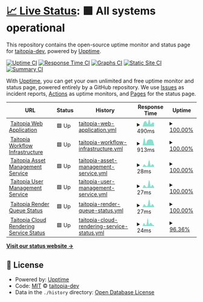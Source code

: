 # [📈 Live Status](https://status.taitopia.design): <!--live status--> **🟩 All systems operational**

This repository contains the open-source uptime monitor and status page for [taitopia-dev](https://status.taitopia.design), powered by [Upptime](https://github.com/upptime/upptime).

[![Uptime CI](https://github.com/taitopia-dev/taitopia-status-page/workflows/Uptime%20CI/badge.svg)](https://github.com/taitopia-dev/taitopia-status-page/actions?query=workflow%3A%22Uptime+CI%22)
[![Response Time CI](https://github.com/taitopia-dev/taitopia-status-page/workflows/Response%20Time%20CI/badge.svg)](https://github.com/taitopia-dev/taitopia-status-page/actions?query=workflow%3A%22Response+Time+CI%22)
[![Graphs CI](https://github.com/taitopia-dev/taitopia-status-page/workflows/Graphs%20CI/badge.svg)](https://github.com/taitopia-dev/taitopia-status-page/actions?query=workflow%3A%22Graphs+CI%22)
[![Static Site CI](https://github.com/taitopia-dev/taitopia-status-page/workflows/Static%20Site%20CI/badge.svg)](https://github.com/taitopia-dev/taitopia-status-page/actions?query=workflow%3A%22Static+Site+CI%22)
[![Summary CI](https://github.com/taitopia-dev/taitopia-status-page/workflows/Summary%20CI/badge.svg)](https://github.com/taitopia-dev/taitopia-status-page/actions?query=workflow%3A%22Summary+CI%22)

With [Upptime](https://upptime.js.org), you can get your own unlimited and free uptime monitor and status page, powered entirely by a GitHub repository. We use [Issues](https://github.com/taitopia-dev/taitopia-status-page/issues) as incident reports, [Actions](https://github.com/taitopia-dev/taitopia-status-page/actions) as uptime monitors, and [Pages](https://status.taitopia.design) for the status page.

<!--start: status pages-->
<!-- This summary is generated by Upptime (https://github.com/upptime/upptime) -->
<!-- Do not edit this manually, your changes will be overwritten -->
<!-- prettier-ignore -->
| URL | Status | History | Response Time | Uptime |
| --- | ------ | ------- | ------------- | ------ |
| <img alt="" src="https://icons.duckduckgo.com/ip3/app.taitopia.design.ico" height="13"> [Taitopia Web Application](https://app.taitopia.design) | 🟩 Up | [taitopia-web-application.yml](https://github.com/taitopia-dev/taitopia-status-page/commits/HEAD/history/taitopia-web-application.yml) | <details><summary><img alt="Response time graph" src="./graphs/taitopia-web-application/response-time-week.png" height="20"> 490ms</summary><br><a href="https://status.taitopia.design/history/taitopia-web-application"><img alt="Response time 470" src="https://img.shields.io/endpoint?url=https%3A%2F%2Fraw.githubusercontent.com%2Ftaitopia-dev%2Ftaitopia-status-page%2FHEAD%2Fapi%2Ftaitopia-web-application%2Fresponse-time.json"></a><br><a href="https://status.taitopia.design/history/taitopia-web-application"><img alt="24-hour response time 842" src="https://img.shields.io/endpoint?url=https%3A%2F%2Fraw.githubusercontent.com%2Ftaitopia-dev%2Ftaitopia-status-page%2FHEAD%2Fapi%2Ftaitopia-web-application%2Fresponse-time-day.json"></a><br><a href="https://status.taitopia.design/history/taitopia-web-application"><img alt="7-day response time 490" src="https://img.shields.io/endpoint?url=https%3A%2F%2Fraw.githubusercontent.com%2Ftaitopia-dev%2Ftaitopia-status-page%2FHEAD%2Fapi%2Ftaitopia-web-application%2Fresponse-time-week.json"></a><br><a href="https://status.taitopia.design/history/taitopia-web-application"><img alt="30-day response time 480" src="https://img.shields.io/endpoint?url=https%3A%2F%2Fraw.githubusercontent.com%2Ftaitopia-dev%2Ftaitopia-status-page%2FHEAD%2Fapi%2Ftaitopia-web-application%2Fresponse-time-month.json"></a><br><a href="https://status.taitopia.design/history/taitopia-web-application"><img alt="1-year response time 470" src="https://img.shields.io/endpoint?url=https%3A%2F%2Fraw.githubusercontent.com%2Ftaitopia-dev%2Ftaitopia-status-page%2FHEAD%2Fapi%2Ftaitopia-web-application%2Fresponse-time-year.json"></a></details> | <details><summary><a href="https://status.taitopia.design/history/taitopia-web-application">100.00%</a></summary><a href="https://status.taitopia.design/history/taitopia-web-application"><img alt="All-time uptime 100.00%" src="https://img.shields.io/endpoint?url=https%3A%2F%2Fraw.githubusercontent.com%2Ftaitopia-dev%2Ftaitopia-status-page%2FHEAD%2Fapi%2Ftaitopia-web-application%2Fuptime.json"></a><br><a href="https://status.taitopia.design/history/taitopia-web-application"><img alt="24-hour uptime 100.00%" src="https://img.shields.io/endpoint?url=https%3A%2F%2Fraw.githubusercontent.com%2Ftaitopia-dev%2Ftaitopia-status-page%2FHEAD%2Fapi%2Ftaitopia-web-application%2Fuptime-day.json"></a><br><a href="https://status.taitopia.design/history/taitopia-web-application"><img alt="7-day uptime 100.00%" src="https://img.shields.io/endpoint?url=https%3A%2F%2Fraw.githubusercontent.com%2Ftaitopia-dev%2Ftaitopia-status-page%2FHEAD%2Fapi%2Ftaitopia-web-application%2Fuptime-week.json"></a><br><a href="https://status.taitopia.design/history/taitopia-web-application"><img alt="30-day uptime 100.00%" src="https://img.shields.io/endpoint?url=https%3A%2F%2Fraw.githubusercontent.com%2Ftaitopia-dev%2Ftaitopia-status-page%2FHEAD%2Fapi%2Ftaitopia-web-application%2Fuptime-month.json"></a><br><a href="https://status.taitopia.design/history/taitopia-web-application"><img alt="1-year uptime 100.00%" src="https://img.shields.io/endpoint?url=https%3A%2F%2Fraw.githubusercontent.com%2Ftaitopia-dev%2Ftaitopia-status-page%2FHEAD%2Fapi%2Ftaitopia-web-application%2Fuptime-year.json"></a></details>
| <img alt="" src="https://icons.duckduckgo.com/ip3/status-api.taitopia.design.ico" height="13"> [Taitopia Workflow Infrastructure](https://status-api.taitopia.design/health/workflow) | 🟩 Up | [taitopia-workflow-infrastructure.yml](https://github.com/taitopia-dev/taitopia-status-page/commits/HEAD/history/taitopia-workflow-infrastructure.yml) | <details><summary><img alt="Response time graph" src="./graphs/taitopia-workflow-infrastructure/response-time-week.png" height="20"> 913ms</summary><br><a href="https://status.taitopia.design/history/taitopia-workflow-infrastructure"><img alt="Response time 934" src="https://img.shields.io/endpoint?url=https%3A%2F%2Fraw.githubusercontent.com%2Ftaitopia-dev%2Ftaitopia-status-page%2FHEAD%2Fapi%2Ftaitopia-workflow-infrastructure%2Fresponse-time.json"></a><br><a href="https://status.taitopia.design/history/taitopia-workflow-infrastructure"><img alt="24-hour response time 1353" src="https://img.shields.io/endpoint?url=https%3A%2F%2Fraw.githubusercontent.com%2Ftaitopia-dev%2Ftaitopia-status-page%2FHEAD%2Fapi%2Ftaitopia-workflow-infrastructure%2Fresponse-time-day.json"></a><br><a href="https://status.taitopia.design/history/taitopia-workflow-infrastructure"><img alt="7-day response time 913" src="https://img.shields.io/endpoint?url=https%3A%2F%2Fraw.githubusercontent.com%2Ftaitopia-dev%2Ftaitopia-status-page%2FHEAD%2Fapi%2Ftaitopia-workflow-infrastructure%2Fresponse-time-week.json"></a><br><a href="https://status.taitopia.design/history/taitopia-workflow-infrastructure"><img alt="30-day response time 949" src="https://img.shields.io/endpoint?url=https%3A%2F%2Fraw.githubusercontent.com%2Ftaitopia-dev%2Ftaitopia-status-page%2FHEAD%2Fapi%2Ftaitopia-workflow-infrastructure%2Fresponse-time-month.json"></a><br><a href="https://status.taitopia.design/history/taitopia-workflow-infrastructure"><img alt="1-year response time 934" src="https://img.shields.io/endpoint?url=https%3A%2F%2Fraw.githubusercontent.com%2Ftaitopia-dev%2Ftaitopia-status-page%2FHEAD%2Fapi%2Ftaitopia-workflow-infrastructure%2Fresponse-time-year.json"></a></details> | <details><summary><a href="https://status.taitopia.design/history/taitopia-workflow-infrastructure">100.00%</a></summary><a href="https://status.taitopia.design/history/taitopia-workflow-infrastructure"><img alt="All-time uptime 99.87%" src="https://img.shields.io/endpoint?url=https%3A%2F%2Fraw.githubusercontent.com%2Ftaitopia-dev%2Ftaitopia-status-page%2FHEAD%2Fapi%2Ftaitopia-workflow-infrastructure%2Fuptime.json"></a><br><a href="https://status.taitopia.design/history/taitopia-workflow-infrastructure"><img alt="24-hour uptime 100.00%" src="https://img.shields.io/endpoint?url=https%3A%2F%2Fraw.githubusercontent.com%2Ftaitopia-dev%2Ftaitopia-status-page%2FHEAD%2Fapi%2Ftaitopia-workflow-infrastructure%2Fuptime-day.json"></a><br><a href="https://status.taitopia.design/history/taitopia-workflow-infrastructure"><img alt="7-day uptime 100.00%" src="https://img.shields.io/endpoint?url=https%3A%2F%2Fraw.githubusercontent.com%2Ftaitopia-dev%2Ftaitopia-status-page%2FHEAD%2Fapi%2Ftaitopia-workflow-infrastructure%2Fuptime-week.json"></a><br><a href="https://status.taitopia.design/history/taitopia-workflow-infrastructure"><img alt="30-day uptime 100.00%" src="https://img.shields.io/endpoint?url=https%3A%2F%2Fraw.githubusercontent.com%2Ftaitopia-dev%2Ftaitopia-status-page%2FHEAD%2Fapi%2Ftaitopia-workflow-infrastructure%2Fuptime-month.json"></a><br><a href="https://status.taitopia.design/history/taitopia-workflow-infrastructure"><img alt="1-year uptime 99.87%" src="https://img.shields.io/endpoint?url=https%3A%2F%2Fraw.githubusercontent.com%2Ftaitopia-dev%2Ftaitopia-status-page%2FHEAD%2Fapi%2Ftaitopia-workflow-infrastructure%2Fuptime-year.json"></a></details>
| <img alt="" src="https://icons.duckduckgo.com/ip3/status-api.taitopia.design.ico" height="13"> [Taitopia Asset Management Service](https://status-api.taitopia.design/health/tortilla) | 🟩 Up | [taitopia-asset-management-service.yml](https://github.com/taitopia-dev/taitopia-status-page/commits/HEAD/history/taitopia-asset-management-service.yml) | <details><summary><img alt="Response time graph" src="./graphs/taitopia-asset-management-service/response-time-week.png" height="20"> 28ms</summary><br><a href="https://status.taitopia.design/history/taitopia-asset-management-service"><img alt="Response time 33" src="https://img.shields.io/endpoint?url=https%3A%2F%2Fraw.githubusercontent.com%2Ftaitopia-dev%2Ftaitopia-status-page%2FHEAD%2Fapi%2Ftaitopia-asset-management-service%2Fresponse-time.json"></a><br><a href="https://status.taitopia.design/history/taitopia-asset-management-service"><img alt="24-hour response time 69" src="https://img.shields.io/endpoint?url=https%3A%2F%2Fraw.githubusercontent.com%2Ftaitopia-dev%2Ftaitopia-status-page%2FHEAD%2Fapi%2Ftaitopia-asset-management-service%2Fresponse-time-day.json"></a><br><a href="https://status.taitopia.design/history/taitopia-asset-management-service"><img alt="7-day response time 28" src="https://img.shields.io/endpoint?url=https%3A%2F%2Fraw.githubusercontent.com%2Ftaitopia-dev%2Ftaitopia-status-page%2FHEAD%2Fapi%2Ftaitopia-asset-management-service%2Fresponse-time-week.json"></a><br><a href="https://status.taitopia.design/history/taitopia-asset-management-service"><img alt="30-day response time 29" src="https://img.shields.io/endpoint?url=https%3A%2F%2Fraw.githubusercontent.com%2Ftaitopia-dev%2Ftaitopia-status-page%2FHEAD%2Fapi%2Ftaitopia-asset-management-service%2Fresponse-time-month.json"></a><br><a href="https://status.taitopia.design/history/taitopia-asset-management-service"><img alt="1-year response time 33" src="https://img.shields.io/endpoint?url=https%3A%2F%2Fraw.githubusercontent.com%2Ftaitopia-dev%2Ftaitopia-status-page%2FHEAD%2Fapi%2Ftaitopia-asset-management-service%2Fresponse-time-year.json"></a></details> | <details><summary><a href="https://status.taitopia.design/history/taitopia-asset-management-service">100.00%</a></summary><a href="https://status.taitopia.design/history/taitopia-asset-management-service"><img alt="All-time uptime 100.00%" src="https://img.shields.io/endpoint?url=https%3A%2F%2Fraw.githubusercontent.com%2Ftaitopia-dev%2Ftaitopia-status-page%2FHEAD%2Fapi%2Ftaitopia-asset-management-service%2Fuptime.json"></a><br><a href="https://status.taitopia.design/history/taitopia-asset-management-service"><img alt="24-hour uptime 100.00%" src="https://img.shields.io/endpoint?url=https%3A%2F%2Fraw.githubusercontent.com%2Ftaitopia-dev%2Ftaitopia-status-page%2FHEAD%2Fapi%2Ftaitopia-asset-management-service%2Fuptime-day.json"></a><br><a href="https://status.taitopia.design/history/taitopia-asset-management-service"><img alt="7-day uptime 100.00%" src="https://img.shields.io/endpoint?url=https%3A%2F%2Fraw.githubusercontent.com%2Ftaitopia-dev%2Ftaitopia-status-page%2FHEAD%2Fapi%2Ftaitopia-asset-management-service%2Fuptime-week.json"></a><br><a href="https://status.taitopia.design/history/taitopia-asset-management-service"><img alt="30-day uptime 100.00%" src="https://img.shields.io/endpoint?url=https%3A%2F%2Fraw.githubusercontent.com%2Ftaitopia-dev%2Ftaitopia-status-page%2FHEAD%2Fapi%2Ftaitopia-asset-management-service%2Fuptime-month.json"></a><br><a href="https://status.taitopia.design/history/taitopia-asset-management-service"><img alt="1-year uptime 100.00%" src="https://img.shields.io/endpoint?url=https%3A%2F%2Fraw.githubusercontent.com%2Ftaitopia-dev%2Ftaitopia-status-page%2FHEAD%2Fapi%2Ftaitopia-asset-management-service%2Fuptime-year.json"></a></details>
| <img alt="" src="https://icons.duckduckgo.com/ip3/status-api.taitopia.design.ico" height="13"> [Taitopia User Management Service](https://status-api.taitopia.design/health/salsa) | 🟩 Up | [taitopia-user-management-service.yml](https://github.com/taitopia-dev/taitopia-status-page/commits/HEAD/history/taitopia-user-management-service.yml) | <details><summary><img alt="Response time graph" src="./graphs/taitopia-user-management-service/response-time-week.png" height="20"> 27ms</summary><br><a href="https://status.taitopia.design/history/taitopia-user-management-service"><img alt="Response time 32" src="https://img.shields.io/endpoint?url=https%3A%2F%2Fraw.githubusercontent.com%2Ftaitopia-dev%2Ftaitopia-status-page%2FHEAD%2Fapi%2Ftaitopia-user-management-service%2Fresponse-time.json"></a><br><a href="https://status.taitopia.design/history/taitopia-user-management-service"><img alt="24-hour response time 69" src="https://img.shields.io/endpoint?url=https%3A%2F%2Fraw.githubusercontent.com%2Ftaitopia-dev%2Ftaitopia-status-page%2FHEAD%2Fapi%2Ftaitopia-user-management-service%2Fresponse-time-day.json"></a><br><a href="https://status.taitopia.design/history/taitopia-user-management-service"><img alt="7-day response time 27" src="https://img.shields.io/endpoint?url=https%3A%2F%2Fraw.githubusercontent.com%2Ftaitopia-dev%2Ftaitopia-status-page%2FHEAD%2Fapi%2Ftaitopia-user-management-service%2Fresponse-time-week.json"></a><br><a href="https://status.taitopia.design/history/taitopia-user-management-service"><img alt="30-day response time 29" src="https://img.shields.io/endpoint?url=https%3A%2F%2Fraw.githubusercontent.com%2Ftaitopia-dev%2Ftaitopia-status-page%2FHEAD%2Fapi%2Ftaitopia-user-management-service%2Fresponse-time-month.json"></a><br><a href="https://status.taitopia.design/history/taitopia-user-management-service"><img alt="1-year response time 32" src="https://img.shields.io/endpoint?url=https%3A%2F%2Fraw.githubusercontent.com%2Ftaitopia-dev%2Ftaitopia-status-page%2FHEAD%2Fapi%2Ftaitopia-user-management-service%2Fresponse-time-year.json"></a></details> | <details><summary><a href="https://status.taitopia.design/history/taitopia-user-management-service">100.00%</a></summary><a href="https://status.taitopia.design/history/taitopia-user-management-service"><img alt="All-time uptime 100.00%" src="https://img.shields.io/endpoint?url=https%3A%2F%2Fraw.githubusercontent.com%2Ftaitopia-dev%2Ftaitopia-status-page%2FHEAD%2Fapi%2Ftaitopia-user-management-service%2Fuptime.json"></a><br><a href="https://status.taitopia.design/history/taitopia-user-management-service"><img alt="24-hour uptime 100.00%" src="https://img.shields.io/endpoint?url=https%3A%2F%2Fraw.githubusercontent.com%2Ftaitopia-dev%2Ftaitopia-status-page%2FHEAD%2Fapi%2Ftaitopia-user-management-service%2Fuptime-day.json"></a><br><a href="https://status.taitopia.design/history/taitopia-user-management-service"><img alt="7-day uptime 100.00%" src="https://img.shields.io/endpoint?url=https%3A%2F%2Fraw.githubusercontent.com%2Ftaitopia-dev%2Ftaitopia-status-page%2FHEAD%2Fapi%2Ftaitopia-user-management-service%2Fuptime-week.json"></a><br><a href="https://status.taitopia.design/history/taitopia-user-management-service"><img alt="30-day uptime 100.00%" src="https://img.shields.io/endpoint?url=https%3A%2F%2Fraw.githubusercontent.com%2Ftaitopia-dev%2Ftaitopia-status-page%2FHEAD%2Fapi%2Ftaitopia-user-management-service%2Fuptime-month.json"></a><br><a href="https://status.taitopia.design/history/taitopia-user-management-service"><img alt="1-year uptime 100.00%" src="https://img.shields.io/endpoint?url=https%3A%2F%2Fraw.githubusercontent.com%2Ftaitopia-dev%2Ftaitopia-status-page%2FHEAD%2Fapi%2Ftaitopia-user-management-service%2Fuptime-year.json"></a></details>
| <img alt="" src="https://icons.duckduckgo.com/ip3/status-api.taitopia.design.ico" height="13"> [Taitopia Render Queue Status](https://status-api.taitopia.design/health/camote) | 🟩 Up | [taitopia-render-queue-status.yml](https://github.com/taitopia-dev/taitopia-status-page/commits/HEAD/history/taitopia-render-queue-status.yml) | <details><summary><img alt="Response time graph" src="./graphs/taitopia-render-queue-status/response-time-week.png" height="20"> 27ms</summary><br><a href="https://status.taitopia.design/history/taitopia-render-queue-status"><img alt="Response time 32" src="https://img.shields.io/endpoint?url=https%3A%2F%2Fraw.githubusercontent.com%2Ftaitopia-dev%2Ftaitopia-status-page%2FHEAD%2Fapi%2Ftaitopia-render-queue-status%2Fresponse-time.json"></a><br><a href="https://status.taitopia.design/history/taitopia-render-queue-status"><img alt="24-hour response time 69" src="https://img.shields.io/endpoint?url=https%3A%2F%2Fraw.githubusercontent.com%2Ftaitopia-dev%2Ftaitopia-status-page%2FHEAD%2Fapi%2Ftaitopia-render-queue-status%2Fresponse-time-day.json"></a><br><a href="https://status.taitopia.design/history/taitopia-render-queue-status"><img alt="7-day response time 27" src="https://img.shields.io/endpoint?url=https%3A%2F%2Fraw.githubusercontent.com%2Ftaitopia-dev%2Ftaitopia-status-page%2FHEAD%2Fapi%2Ftaitopia-render-queue-status%2Fresponse-time-week.json"></a><br><a href="https://status.taitopia.design/history/taitopia-render-queue-status"><img alt="30-day response time 30" src="https://img.shields.io/endpoint?url=https%3A%2F%2Fraw.githubusercontent.com%2Ftaitopia-dev%2Ftaitopia-status-page%2FHEAD%2Fapi%2Ftaitopia-render-queue-status%2Fresponse-time-month.json"></a><br><a href="https://status.taitopia.design/history/taitopia-render-queue-status"><img alt="1-year response time 32" src="https://img.shields.io/endpoint?url=https%3A%2F%2Fraw.githubusercontent.com%2Ftaitopia-dev%2Ftaitopia-status-page%2FHEAD%2Fapi%2Ftaitopia-render-queue-status%2Fresponse-time-year.json"></a></details> | <details><summary><a href="https://status.taitopia.design/history/taitopia-render-queue-status">100.00%</a></summary><a href="https://status.taitopia.design/history/taitopia-render-queue-status"><img alt="All-time uptime 100.00%" src="https://img.shields.io/endpoint?url=https%3A%2F%2Fraw.githubusercontent.com%2Ftaitopia-dev%2Ftaitopia-status-page%2FHEAD%2Fapi%2Ftaitopia-render-queue-status%2Fuptime.json"></a><br><a href="https://status.taitopia.design/history/taitopia-render-queue-status"><img alt="24-hour uptime 100.00%" src="https://img.shields.io/endpoint?url=https%3A%2F%2Fraw.githubusercontent.com%2Ftaitopia-dev%2Ftaitopia-status-page%2FHEAD%2Fapi%2Ftaitopia-render-queue-status%2Fuptime-day.json"></a><br><a href="https://status.taitopia.design/history/taitopia-render-queue-status"><img alt="7-day uptime 100.00%" src="https://img.shields.io/endpoint?url=https%3A%2F%2Fraw.githubusercontent.com%2Ftaitopia-dev%2Ftaitopia-status-page%2FHEAD%2Fapi%2Ftaitopia-render-queue-status%2Fuptime-week.json"></a><br><a href="https://status.taitopia.design/history/taitopia-render-queue-status"><img alt="30-day uptime 100.00%" src="https://img.shields.io/endpoint?url=https%3A%2F%2Fraw.githubusercontent.com%2Ftaitopia-dev%2Ftaitopia-status-page%2FHEAD%2Fapi%2Ftaitopia-render-queue-status%2Fuptime-month.json"></a><br><a href="https://status.taitopia.design/history/taitopia-render-queue-status"><img alt="1-year uptime 100.00%" src="https://img.shields.io/endpoint?url=https%3A%2F%2Fraw.githubusercontent.com%2Ftaitopia-dev%2Ftaitopia-status-page%2FHEAD%2Fapi%2Ftaitopia-render-queue-status%2Fuptime-year.json"></a></details>
| <img alt="" src="https://icons.duckduckgo.com/ip3/status-api.taitopia.design.ico" height="13"> [Taitopia Cloud Rendering Service Status](https://status-api.taitopia.design/health/taco) | 🟩 Up | [taitopia-cloud-rendering-service-status.yml](https://github.com/taitopia-dev/taitopia-status-page/commits/HEAD/history/taitopia-cloud-rendering-service-status.yml) | <details><summary><img alt="Response time graph" src="./graphs/taitopia-cloud-rendering-service-status/response-time-week.png" height="20"> 24ms</summary><br><a href="https://status.taitopia.design/history/taitopia-cloud-rendering-service-status"><img alt="Response time 34" src="https://img.shields.io/endpoint?url=https%3A%2F%2Fraw.githubusercontent.com%2Ftaitopia-dev%2Ftaitopia-status-page%2FHEAD%2Fapi%2Ftaitopia-cloud-rendering-service-status%2Fresponse-time.json"></a><br><a href="https://status.taitopia.design/history/taitopia-cloud-rendering-service-status"><img alt="24-hour response time 69" src="https://img.shields.io/endpoint?url=https%3A%2F%2Fraw.githubusercontent.com%2Ftaitopia-dev%2Ftaitopia-status-page%2FHEAD%2Fapi%2Ftaitopia-cloud-rendering-service-status%2Fresponse-time-day.json"></a><br><a href="https://status.taitopia.design/history/taitopia-cloud-rendering-service-status"><img alt="7-day response time 24" src="https://img.shields.io/endpoint?url=https%3A%2F%2Fraw.githubusercontent.com%2Ftaitopia-dev%2Ftaitopia-status-page%2FHEAD%2Fapi%2Ftaitopia-cloud-rendering-service-status%2Fresponse-time-week.json"></a><br><a href="https://status.taitopia.design/history/taitopia-cloud-rendering-service-status"><img alt="30-day response time 28" src="https://img.shields.io/endpoint?url=https%3A%2F%2Fraw.githubusercontent.com%2Ftaitopia-dev%2Ftaitopia-status-page%2FHEAD%2Fapi%2Ftaitopia-cloud-rendering-service-status%2Fresponse-time-month.json"></a><br><a href="https://status.taitopia.design/history/taitopia-cloud-rendering-service-status"><img alt="1-year response time 34" src="https://img.shields.io/endpoint?url=https%3A%2F%2Fraw.githubusercontent.com%2Ftaitopia-dev%2Ftaitopia-status-page%2FHEAD%2Fapi%2Ftaitopia-cloud-rendering-service-status%2Fresponse-time-year.json"></a></details> | <details><summary><a href="https://status.taitopia.design/history/taitopia-cloud-rendering-service-status">96.36%</a></summary><a href="https://status.taitopia.design/history/taitopia-cloud-rendering-service-status"><img alt="All-time uptime 97.27%" src="https://img.shields.io/endpoint?url=https%3A%2F%2Fraw.githubusercontent.com%2Ftaitopia-dev%2Ftaitopia-status-page%2FHEAD%2Fapi%2Ftaitopia-cloud-rendering-service-status%2Fuptime.json"></a><br><a href="https://status.taitopia.design/history/taitopia-cloud-rendering-service-status"><img alt="24-hour uptime 100.00%" src="https://img.shields.io/endpoint?url=https%3A%2F%2Fraw.githubusercontent.com%2Ftaitopia-dev%2Ftaitopia-status-page%2FHEAD%2Fapi%2Ftaitopia-cloud-rendering-service-status%2Fuptime-day.json"></a><br><a href="https://status.taitopia.design/history/taitopia-cloud-rendering-service-status"><img alt="7-day uptime 96.36%" src="https://img.shields.io/endpoint?url=https%3A%2F%2Fraw.githubusercontent.com%2Ftaitopia-dev%2Ftaitopia-status-page%2FHEAD%2Fapi%2Ftaitopia-cloud-rendering-service-status%2Fuptime-week.json"></a><br><a href="https://status.taitopia.design/history/taitopia-cloud-rendering-service-status"><img alt="30-day uptime 97.76%" src="https://img.shields.io/endpoint?url=https%3A%2F%2Fraw.githubusercontent.com%2Ftaitopia-dev%2Ftaitopia-status-page%2FHEAD%2Fapi%2Ftaitopia-cloud-rendering-service-status%2Fuptime-month.json"></a><br><a href="https://status.taitopia.design/history/taitopia-cloud-rendering-service-status"><img alt="1-year uptime 97.27%" src="https://img.shields.io/endpoint?url=https%3A%2F%2Fraw.githubusercontent.com%2Ftaitopia-dev%2Ftaitopia-status-page%2FHEAD%2Fapi%2Ftaitopia-cloud-rendering-service-status%2Fuptime-year.json"></a></details>

<!--end: status pages-->

[**Visit our status website →**](https://status.taitopia.design)

## 📄 License

- Powered by: [Upptime](https://github.com/upptime/upptime)
- Code: [MIT](./LICENSE) © [taitopia-dev](https://status.taitopia.design)
- Data in the `./history` directory: [Open Database License](https://opendatacommons.org/licenses/odbl/1-0/)
